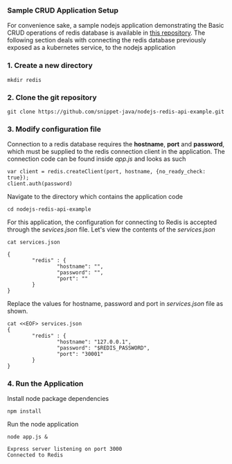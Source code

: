 
### Sample CRUD Application Setup

<p>For convenience sake, a sample nodejs application demonstrating the Basic CRUD operations of redis database is available in <a href="https://github.com/snippet-java/nodejs-redis-api-example.git">this repository</a>. The following section deals with connecting the redis database previously exposed as a kubernetes service, to the nodejs application</p>

<h3>1. Create a new directory</h3>

```execute
mkdir redis
```

<h3>2. Clone the git repository</h3>

```execute
git clone https://github.com/snippet-java/nodejs-redis-api-example.git
```

<h3>3. Modify configuration file</h3>
<p>Connection to a redis database requires the <b>hostname</b>, <b>port</b> and <b>password</b>, which must be supplied to the redis connection client in the application. The connection code can be found inside <i>app.js</i> and looks as such</p>

```copycommand
var client = redis.createClient(port, hostname, {no_ready_check: true});
client.auth(password)
```
<p>Navigate to the directory which contains the application code</p>

```execute
cd nodejs-redis-api-example
```

<p>For this application, the configuration for connecting to Redis is accepted through the <i>sevices.json</i> file. Let's view the contents of the <i>services.json</i></p>

```execute
cat services.json
```
```output
{
        "redis" : {
                "hostname": "",
                "password": "",
                "port": ""
        }
}
```
<p>Replace the values for hostname, password and port in <i>services.json</i> file as shown.</p>

```execute
cat <<EOF> services.json
{
        "redis" : {
                "hostname": "127.0.0.1",
                "password": "$REDIS_PASSWORD",
                "port": "30001"
        }
}
```

<h3>4. Run the Application</h3>
<p>Install node package dependencies</p>

```execute
npm install
```

<p>Run the node application</p>

```execute
node app.js &
```
```output
Express server listening on port 3000
Connected to Redis
```
